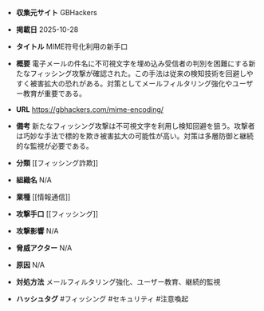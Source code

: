 - **収集元サイト**
GBHackers

- **掲載日**
2025-10-28

- **タイトル**
MIME符号化利用の新手口

- **概要**
電子メールの件名に不可視文字を埋め込み受信者の判別を困難にする新たなフィッシング攻撃が確認された。この手法は従来の検知技術を回避しやすく被害拡大の恐れがある。対策としてメールフィルタリング強化やユーザー教育が重要である。

- **URL**
https://gbhackers.com/mime-encoding/

- **備考**
新たなフィッシング攻撃は不可視文字を利用し検知回避を狙う。攻撃者は巧妙な手法で標的を欺き被害拡大の可能性が高い。対策は多層防御と継続的な監視が必要である。

- **分類**
[[フィッシング詐欺]]

- **組織名**
N/A

- **業種**
[[情報通信]]

- **攻撃手口**
[[フィッシング]]

- **攻撃影響**
N/A

- **脅威アクター**
N/A

- **原因**
N/A

- **対処方法**
メールフィルタリング強化、ユーザー教育、継続的監視

- **ハッシュタグ**
#フィッシング #セキュリティ #注意喚起

